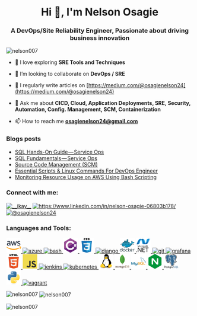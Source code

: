 <h1 align="center">Hi 👋, I'm Nelson Osagie</h1>
<h3 align="center">A DevOps/Site Reliability Engineer, Passionate about driving business innovation</h3>

<p align="left"> <img src="https://komarev.com/ghpvc/?username=nelson007&label=Profile%20views&color=0e75b6&style=flat" alt="nelson007" /> </p>

- 🌱 I love exploring **SRE Tools and Techniques**

- 👯 I’m looking to collaborate on **DevOps / SRE**

- 📝 I regularly write articles on [https://medium.com/@osagienelson24](https://medium.com/@osagienelson24)

- 💬 Ask me about **CICD, Cloud, Application Deployments, SRE, Security, Automation, Config. Management, SCM, Containerization**

- 📫 How to reach me **osagienelson24@gmail.com**

### Blogs posts
<!-- BLOG-POST-LIST:START -->
- [SQL Hands-On Guide — Service Ops](https://medium.com/@osagienelson24/sql-hands-on-guide-service-ops-7e54d8d29345?source=rss-4a502434a1ac------2)
- [SQL Fundamentals — Service Ops](https://medium.com/@osagienelson24/sql-fundamentals-service-ops-8c5945770d66?source=rss-4a502434a1ac------2)
- [Source Code Management &lpar;SCM&rpar;](https://medium.com/@osagienelson24/source-code-management-scm-e26df986fab0?source=rss-4a502434a1ac------2)
- [Essential Scripts &amp; Linux Commands For DevOps Engineer](https://medium.com/@osagienelson24/essential-scripts-for-devops-engineer-86ddc27b5c1d?source=rss-4a502434a1ac------2)
- [Monitoring Resource Usage on AWS Using Bash Scripting](https://medium.com/@osagienelson24/monitoring-resource-usage-on-aws-using-bash-scripting-4238f72b3f57?source=rss-4a502434a1ac------2)
<!-- BLOG-POST-LIST:END -->

<h3 align="left">Connect with me:</h3>
<p align="left">
<a href="https://twitter.com/__ikay__" target="blank"><img align="center" src="https://raw.githubusercontent.com/rahuldkjain/github-profile-readme-generator/master/src/images/icons/Social/twitter.svg" alt="__ikay__" height="30" width="40" /></a>
<a href="https://linkedin.com/in/https://www.linkedin.com/in/nelson-osagie-06803b178/" target="blank"><img align="center" src="https://raw.githubusercontent.com/rahuldkjain/github-profile-readme-generator/master/src/images/icons/Social/linked-in-alt.svg" alt="https://www.linkedin.com/in/nelson-osagie-06803b178/" height="30" width="40" /></a>
<a href="https://medium.com/@osagienelson24" target="blank"><img align="center" src="https://raw.githubusercontent.com/rahuldkjain/github-profile-readme-generator/master/src/images/icons/Social/medium.svg" alt="@osagienelson24" height="30" width="40" /></a>
</p>

<h3 align="left">Languages and Tools:</h3>
<p align="left"> <a href="https://aws.amazon.com" target="_blank" rel="noreferrer"> <img src="https://raw.githubusercontent.com/devicons/devicon/master/icons/amazonwebservices/amazonwebservices-original-wordmark.svg" alt="aws" width="40" height="40"/> </a> <a href="https://azure.microsoft.com/en-in/" target="_blank" rel="noreferrer"> <img src="https://www.vectorlogo.zone/logos/microsoft_azure/microsoft_azure-icon.svg" alt="azure" width="40" height="40"/> </a> <a href="https://www.gnu.org/software/bash/" target="_blank" rel="noreferrer"> <img src="https://www.vectorlogo.zone/logos/gnu_bash/gnu_bash-icon.svg" alt="bash" width="40" height="40"/> </a> <a href="https://www.w3schools.com/cs/" target="_blank" rel="noreferrer"> <img src="https://raw.githubusercontent.com/devicons/devicon/master/icons/csharp/csharp-original.svg" alt="csharp" width="40" height="40"/> </a> <a href="https://www.w3schools.com/css/" target="_blank" rel="noreferrer"> <img src="https://raw.githubusercontent.com/devicons/devicon/master/icons/css3/css3-original-wordmark.svg" alt="css3" width="40" height="40"/> </a> <a href="https://www.djangoproject.com/" target="_blank" rel="noreferrer"> <img src="https://cdn.worldvectorlogo.com/logos/django.svg" alt="django" width="40" height="40"/> </a> <a href="https://www.docker.com/" target="_blank" rel="noreferrer"> <img src="https://raw.githubusercontent.com/devicons/devicon/master/icons/docker/docker-original-wordmark.svg" alt="docker" width="40" height="40"/> </a> <a href="https://dotnet.microsoft.com/" target="_blank" rel="noreferrer"> <img src="https://raw.githubusercontent.com/devicons/devicon/master/icons/dot-net/dot-net-original-wordmark.svg" alt="dotnet" width="40" height="40"/> </a> <a href="https://git-scm.com/" target="_blank" rel="noreferrer"> <img src="https://www.vectorlogo.zone/logos/git-scm/git-scm-icon.svg" alt="git" width="40" height="40"/> </a> <a href="https://grafana.com" target="_blank" rel="noreferrer"> <img src="https://www.vectorlogo.zone/logos/grafana/grafana-icon.svg" alt="grafana" width="40" height="40"/> </a> <a href="https://www.w3.org/html/" target="_blank" rel="noreferrer"> <img src="https://raw.githubusercontent.com/devicons/devicon/master/icons/html5/html5-original-wordmark.svg" alt="html5" width="40" height="40"/> </a> <a href="https://developer.mozilla.org/en-US/docs/Web/JavaScript" target="_blank" rel="noreferrer"> <img src="https://raw.githubusercontent.com/devicons/devicon/master/icons/javascript/javascript-original.svg" alt="javascript" width="40" height="40"/> </a> <a href="https://www.jenkins.io" target="_blank" rel="noreferrer"> <img src="https://www.vectorlogo.zone/logos/jenkins/jenkins-icon.svg" alt="jenkins" width="40" height="40"/> </a> <a href="https://kubernetes.io" target="_blank" rel="noreferrer"> <img src="https://www.vectorlogo.zone/logos/kubernetes/kubernetes-icon.svg" alt="kubernetes" width="40" height="40"/> </a> <a href="https://www.linux.org/" target="_blank" rel="noreferrer"> <img src="https://raw.githubusercontent.com/devicons/devicon/master/icons/linux/linux-original.svg" alt="linux" width="40" height="40"/> </a> <a href="https://www.mongodb.com/" target="_blank" rel="noreferrer"> <img src="https://raw.githubusercontent.com/devicons/devicon/master/icons/mongodb/mongodb-original-wordmark.svg" alt="mongodb" width="40" height="40"/> </a> <a href="https://www.mysql.com/" target="_blank" rel="noreferrer"> <img src="https://raw.githubusercontent.com/devicons/devicon/master/icons/mysql/mysql-original-wordmark.svg" alt="mysql" width="40" height="40"/> </a> <a href="https://www.nginx.com" target="_blank" rel="noreferrer"> <img src="https://raw.githubusercontent.com/devicons/devicon/master/icons/nginx/nginx-original.svg" alt="nginx" width="40" height="40"/> </a> <a href="https://www.postgresql.org" target="_blank" rel="noreferrer"> <img src="https://raw.githubusercontent.com/devicons/devicon/master/icons/postgresql/postgresql-original-wordmark.svg" alt="postgresql" width="40" height="40"/> </a> <a href="https://www.python.org" target="_blank" rel="noreferrer"> <img src="https://raw.githubusercontent.com/devicons/devicon/master/icons/python/python-original.svg" alt="python" width="40" height="40"/> </a> <a href="https://www.vagrantup.com/" target="_blank" rel="noreferrer"> <img src="https://www.vectorlogo.zone/logos/vagrantup/vagrantup-icon.svg" alt="vagrant" width="40" height="40"/> </a> </p>

<p><img align="left" src="https://github-readme-stats.vercel.app/api/top-langs?username=nelson007&show_icons=true&locale=en&layout=compact" alt="nelson007" /></p>

<p>&nbsp;<img align="center" src="https://github-readme-stats.vercel.app/api?username=nelson007&show_icons=true&locale=en" alt="nelson007" /></p>

<p><img align="center" src="https://github-readme-streak-stats.herokuapp.com/?user=nelson007&" alt="nelson007" /></p>


